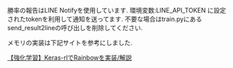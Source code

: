 勝率の報告はLINE Notifyを使用しています. 
環境変数:LINE_API_TOKEN
に設定されたtokenを利用して通知を送ってます. 
不要な場合はtrain.pyにあるsend_result2lineの呼び出しを削除してください. 

メモリの実装は下記サイトを参考にしました. 

[【強化学習】Keras-rlでRainbowを実装/解説](https://qiita.com/pocokhc/items/fc00f8ea9dca8f8c0297)
